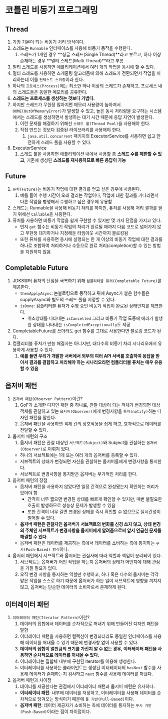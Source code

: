 # 코틀린 비동기 프로그래밍

## Thread

1. 가장 기본이 되는 비동기 처리 방식이다.
2. 스레드는 `Runnable` 인터페이스를 사용해 비동기 동작을 수행한다.
    1. 스레드가 1개인 경우 **싱글 스레드(Single Thread)**라고 부르고, 하나 이상 존재하는 경우 **멀티 스레드(Multi Thread)**라고 부름
3. 멀티 스레드를 사용하면 애플리케이션에서 여러 개의 작업을 동시에 할 수 있다.
4. 멀티 스레드를 사용하면 스케줄링 알고리즘에 의해 스레드가 전환되면서 작업을 처리하는데 이를 `컨텍스트 스위칭`이라 한다.
5. 하나의 `프로세스(Process)`에는 최소한 하나 이상의 스레드가 존재하고, 프로세스 내의 스레드들은 동일한 메모리를 공유한다.
6. **스레드는 프로세스를 생성하는 것보다 가볍다.**
7. 하지만 스레드가 무한정 많아지면 메모리 사용량이 높아져서 `OOME(OutOfMemoryError)`가 발생할 수 있고, 높은 동시 처리량을 요구하는 시스템에서는 스레드를 생성하면서 발생하는 대기 시간 때문에 응답 지연이 발생한다.
    1. 이런 문제를 해결하기 위해선 `스레드 풀(Thread Pool)`을 사용해야 한다.
    2. 직접 만드는 것보다 검증된 라이브러리를 사용해야 한다.
        1. `java.util.concurrent` 패키지의 ExecutorService를 사용하면 쉽고 안전하게 스레드 풀을 사용할 수 있다.
8. ExecutorService
    1. 스레드 풀을 사용하면 애플리케이션 내에서 사용할 총 **스레드 수를 제한할 수 있고**, 기존에 생성된 **스레드를 재사용하므로 빠른 응답이 가능**

## Future

1. `퓨처(Future)`는 비동기 작업에 대한 결과를 얻고 싶은 경우에 사용된다.
    1. 예를 들어 수행 시간이 오래 걸리는 작업이나, 작업에 대한 결과를 기다리면서 다른 작업을 병행해서 수행하고 싶은 경우에 유용함
2. 스레드는 Runnable을 사용해 비동기 처리를 하지만, 퓨처를 사용해 처리 결과를 얻기 위해선 `Callable`을 사용한다.
3. 퓨처를 사용하면 비동기 작업을 쉽게 구현할 수 있지만 몇 가지 단점을 가지고 있다.
    - 먼저 `get` 함수는 비동기 작업의 처리가 완료될 때까지 다음 코드로 넘어가지 않고 무한정 대기하거나 지정해둔 타임아웃 시간까지 블로킹됨
    - 또한 퓨처를 사용하면 동시에 실행되는 한 개 이상의 비동기 작업에 대한 결과를 하나로 조합하여 처리하거나 수동으로 완료 처리(completion)할 수 있는 방법을 지원하지 않음

## Completable Future

1. JDK8부터 퓨처의 단점을 극복하기 위해 `컴플리터블 퓨처(Completable Future)`를 제공한다.
    - `thenApplyAsync`: 논블로킹으로 동작하고 뒤에 Async가 붙은 함수들은 supplyAsync와 별도의 스레드 풀을 지정할 수 있다.
    - `isDone`: 컴플리터블 퓨처가 수행 중인 비동기 작업이 완료된 상태인지를 체크한다.
        - 취소상태를 나타내는 `isCancelled` 그리고 비동기 작업 도중에 에러가 발생한 상태를 나타내는 `isCompletedExceptionally`도 제공
2. CompletableFuture를 쓰더라도 get 함수를 그대로 사용한다면 블로킹 코드가 된다.
3. 컴플리터블 퓨처가 만능 해결사는 아니지만, 대다수의 비동기 처리 시나리오에서 유용하게 사용할 수 있다.
   1. **예를 들면 우리가 개발한 서버에서 외부의 여러 API 서버를 호출하여 응답을 받아서 결과를 결합하고 처리해야 하는 시나리오라면 컴플리터블 퓨처는 매우 유용할 수 있음**

## 옵저버 패턴

1. `옵저버 패턴(Observer Pattern)`이란?
   1. GoF가 소개한 디자인 패턴 중 하나로, 관찰 대상이 되는 객체가 변경되면 대상 객체를 관찰하고 있는 `옵저버(Observer)`에게 변경사항을 `통지(notify)`하는 디자인 패턴을 말한다.
   2. 옵저버 패턴을 사용하면 객체 간의 상호작용을 쉽게 하고, 효과적으로 데이터를 전달할 수 있다.
2. 옵저버 패턴의 구조
   1. 옵저버 패턴은 관찰 대상인 `서브젝트(Subject)`와 Subject를 관찰하는 `옵저버(Observer)`로 이뤄져 있다.
   - 하나의 서브젝트에는 1개 또는 여러 개의 옵저버를 등록할 수 있다.
   - 서브젝트의 상태가 변경되면 자신을 관찰하는 옵저버들에게 변경사항을 통지한다.
   - 서브젝트로 변경사항을 통지받은 옵저버는 부가적인 처리를 한다.
3. 옵저버 패턴의 장점
   - 옵저버 패턴을 사용하지 않았다면 일정 간격으로 완성됐는지 확인하는 처리가 있어야 함
      - 간격이 너무 짧으면 변경된 상태를 빠르게 확인할 수 있지만, 매번 불필요한 호출이 발생하므로 성능상 문제가 발생할 수 있음
      - 또한 간격이 너무 길면 변경된 상태를 즉시 확인할 수 없으므로 실시간성이 떨어질 수 있다.
   - **옵저버 패턴은 관찰자인 옵저버가 서브젝트의 변화를 신경 쓰지 않고, 상태 변경의 주체인 서브젝트가 변경사항을 옵저버에게 알려줌으로써 앞서 언급한 문제를 해결할 수 있다.**
   - 옵저버 패턴은 데이터를 제공하는 측에서 데이터를 소비하는 측에 통지하는 `푸시(Push-Based) 방식`이다.
4. 옵저버 패턴에서 서브젝트와 옵저버는 관심사에 따라 역할과 책임이 분리되어 있다.
   1. 서브젝트는 옵저버가 어떤 작업을 하는지 옵저버의 상태가 어떤지에 대해 관심을 가질 필요가 없다.
   2. 오직 변경 사항을 통지하는 역할만 수행하고, 하나 혹은 다수의 옵저버는 각각 맡은 작업을 스스로 하기 때문에 옵저버가 하는 일이 서브젝트에 영향을 끼치지 않고, 옵저버는 단순한 데이터의 소비자로서 존재하게 된다.

## 이터레이터 패턴

1. `이터레이터 패턴(Iterator Pattern)`이란?
   1. 데이터의 집합에서 데이터를 순차적으로 꺼내기 위해 만들어진 디자인 패턴을 말함
   2. 이터레이터 패턴을 사용하면 컬렉션이 변경되더라도 동일한 인터페이스를 사용해 데이터를 꺼내올 수 있기 때문에 변경사항 없이 사용할 수 있다.
   3. **데이터의 집합이 얼만큼의 크기를 가진지 알 수 없는 경우, 이터레이터 패턴을 사용하면 순차적으로 데이터를 꺼내올 수 있다.**
   4. 이터레이터는 집합체 내부에 구현된 iterator를 이용해 생성한다.
   5. 이터레이터를 사용하는 클라이언트는 생성된 이터레이터의 `hasNext` 함수를 사용해 데이터가 존재하는지 검사하고 `next` 함수를 사용해 데이터를 꺼낸다.
2. 옵저버 패턴과 차이점
   1. 데이터를 제공한다는 관점에서 이터레이터 패턴과 옵저버 패턴은 유사하다.
   - **이터레이터 패턴**: 내부에 데이터를 저장하고, 이터레이터를 사용해 데이터를 순차적으로 당겨오는 방식이기 때문에 `풀 기반(Pull-Based)`이다.
   - **옵저버 패턴**: 데이터 제공자가 소비하는 측에 데이터를 통지하는 `푸시 기반(Push-Based)`이라는 점이 차이점이다.


